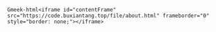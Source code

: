 `Gmeek-html<iframe id="contentFrame" src="https://code.buxiantang.top/file/about.html" frameborder="0" style="border: none;"></iframe>`